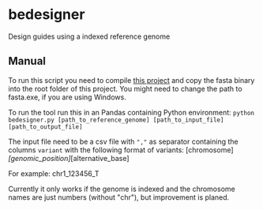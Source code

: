 # bedesigner
Design guides using a indexed reference genome

## Manual
To run this script you need to compile [this project](https://github.com/dancooke/bioio) and copy the fasta binary into the root folder of this project. You might need to change the path to fasta.exe, if you are using Windows.

To run the tool run this in an Pandas containing Python environment:
`python bedesigner.py [path_to_reference_genome] [path_to_input_file] [path_to_output_file]`

The input file need to be a csv file with `","` as separator containing the columns `variant` with the following format of variants: [chromosome]_[genomic_position]_[alternative_base]

For example: chr1_123456_T

Currently it only works if the genome is indexed and the chromosome names are just numbers (without "chr"), but improvement is planed.
